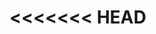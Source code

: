 <<<<<<< HEAD
<img src="https://microbuddy.tech/wp-content/uploads/2023/10/Halloween15fps.gif" alt="" />
=======